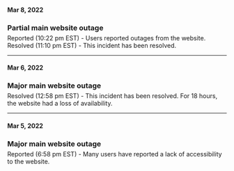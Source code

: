 <!--Use three dashes to make a bar, use h3s and margin-bots --->
#### Mar 8, 2022
<div>
<h3 style="margin-bottom:5px">Partial main website outage</h3>
Reported (10:22 pm EST) - Users reported outages from the website.
Resolved (11:10 pm EST) - This incident has been resolved.
</div>

---

#### Mar 6, 2022
<div>
<h3 style="margin-bottom:5px">Major main website outage</h3>
Resolved (12:58 pm EST) - This incident has been resolved. For 18 hours, the website had a loss of availability.
</div>

---

#### Mar 5, 2022
<div>
<h3 style="margin-bottom:5px">Major main website outage</h3>
Reported (6:58 pm EST) - Many users have reported a lack of accessibility to the website.
</div>

